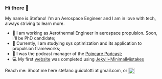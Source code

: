 ### Hi there 👋
My name is Stefano!
I'm an Aerospace Engineer and I am in love with tech, always striving to learn more.

- 🚀 I am working as Aerothermal Engineer in aerospace propulsion. Soon, I'll be PhD candidate;
- 📖 Currently, I am studying sys optimization and its application to propulsion frameworks;
- 🎤 I was the podcast manager of the [Poincaré Podcast](https://anchor.fm/poincare-podcast);
- 💻 My first [website](https://cr0stata.github.io) was completed using [Jekyll+MinimalMistakes](https://github.com/mmistakes/minimal-mistakes)

Reach me: Shoot me here stefano.guidolotti at gmail.com, or <a href="https://www.linkedin.com/in/stefano-guidolotti/" target="blank">
   <img align="center" src="https://upload.wikimedia.org/wikipedia/commons/c/ca/LinkedIn_logo_initials.png" alt="adam pithewan" height="20" width="20"/>
   </a>
